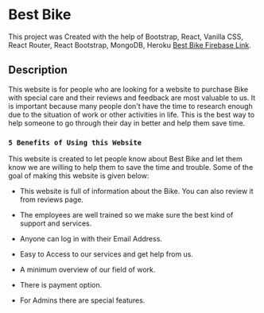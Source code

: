 # Best Bike

This project was Created with the help of Bootstrap, React, Vanilla CSS, React Router, React Bootstrap, MongoDB, Heroku [Best Bike Firebase Link](https://best-bike.web.app//).

## Description

This website is for people who are looking for a website to purchase Bike with special care and their reviews and feedback are most valuable to us. It is important because many people don't have the time to research enough due to the situation of work or other activities in life. This is the best way to help someone to go through their day in better and help them save time.

### `5 Benefits of Using this Website`

This website is created to let people know about Best Bike and let them know we are willing to help them to save the time and trouble. Some of the goal of making this website is given below:

* This website is full of information about the Bike. You can also review it from reviews page.

* The employees are well trained so we make sure the best kind of support and services.

* Anyone can log in with their Email Address.

* Easy to Access to our services and get help from us.

* A minimum overview of our field of work.

* There is payment option.

* For Admins there are special features.